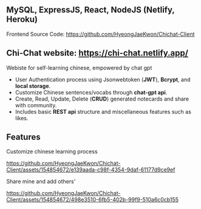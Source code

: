 ## MySQL, ExpressJS, React, NodeJS (Netlify, Heroku)
Frontend Source Code: https://github.com/HyeongJaeKwon/Chichat-Client
## Chi-Chat website: https://chi-chat.netlify.app/
Webiste for self-learning chinese, empowered by chat gpt
- User Authentication process using Jsonwebtoken (**JWT**), **Bcrypt**, and **local storage**.
- Customize Chinese sentences/vocabs through **chat-gpt api**.
- Create, Read, Update, Delete (**CRUD**) generated notecards and share with community.
- Includes basic **REST api** structure and miscellaneous features such as likes.

## Features
Customize chinese learning process

https://github.com/HyeongJaeKwon/Chichat-Client/assets/154854672/e139aada-c98f-4354-9daf-61177d9ce9ef

Share mine and add others'


https://github.com/HyeongJaeKwon/Chichat-Client/assets/154854672/498e3510-6fb5-402b-99f9-510a6c0cb155

